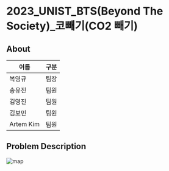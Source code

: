 # 2023_UNIST_BTS(Beyond The Society)_코빼기(CO2 빼기)

## About

| 이름 | 구분 |
| ------ | ------ |
| 복영규 | 팀장 |
| 송유진 | 팀원 |
| 김영진 | 팀원 |
| 김보민 | 팀원 |
| Artem Kim | 팀원 |

## Problem Description

![map](https://github.com/duckbankbok/2023_BTS_CO2-Subtraction/assets/64826387/f72878f5-24c7-41d7-af9f-df5944345c86)
